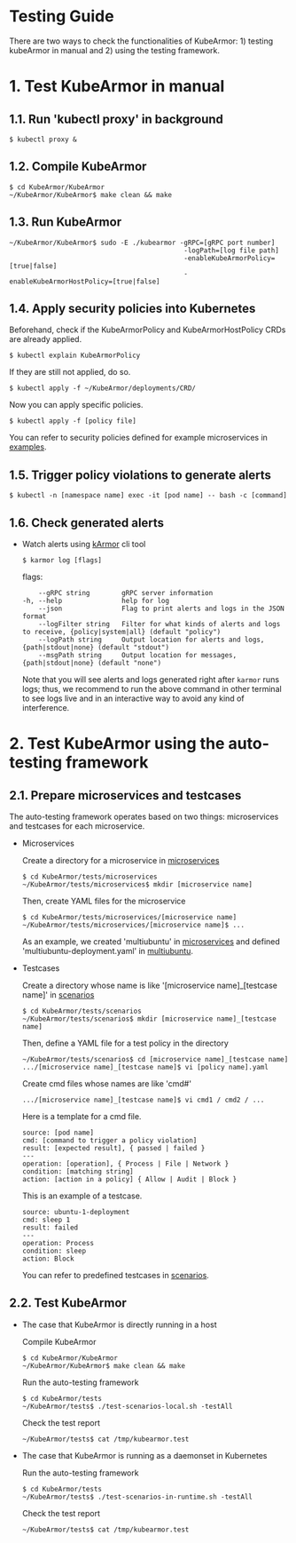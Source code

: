 # Testing Guide

There are two ways to check the functionalities of KubeArmor: 1) testing kubeArmor in manual and 2) using the testing framework.

# 1.  Test KubeArmor in manual

## 1.1. Run 'kubectl proxy' in background

```text
$ kubectl proxy &
```

## 1.2. Compile KubeArmor

```text
$ cd KubeArmor/KubeArmor
~/KubeArmor/KubeArmor$ make clean && make
```

## 1.3. Run KubeArmor

```text
~/KubeArmor/KubeArmor$ sudo -E ./kubearmor -gRPC=[gRPC port number]
                                            -logPath=[log file path]
                                            -enableKubeArmorPolicy=[true|false]
                                            -enableKubeArmorHostPolicy=[true|false]
```

## 1.4. Apply security policies into Kubernetes

Beforehand, check if the KubeArmorPolicy and KubeArmorHostPolicy CRDs are already applied.

```text
$ kubectl explain KubeArmorPolicy
```

If they are still not applied, do so.

```text
$ kubectl apply -f ~/KubeArmor/deployments/CRD/
```

Now you can apply specific policies.

```text
$ kubectl apply -f [policy file]
```

You can refer to security policies defined for example microservices in [examples](../examples).

## 1.5. Trigger policy violations to generate alerts

```text
$ kubectl -n [namespace name] exec -it [pod name] -- bash -c [command]
```

## 1.6. Check generated alerts

- Watch alerts using [kArmor](https://github.com/kubearmor/kubearmor-client) cli tool

    ```text
    $ karmor log [flags]
    ```
    
    flags:

    ```text
        --gRPC string        gRPC server information
    -h, --help               help for log
        --json               Flag to print alerts and logs in the JSON format
        --logFilter string   Filter for what kinds of alerts and logs to receive, {policy|system|all} (default "policy")
        --logPath string     Output location for alerts and logs, {path|stdout|none} (default "stdout")
        --msgPath string     Output location for messages, {path|stdout|none} (default "none")
    ```
    
    Note that you will see alerts and logs generated right after `karmor` runs logs; thus, we recommend to run the above command in other terminal to see logs live and in an interactive way to avoid any kind of interference.
    

# 2.  Test KubeArmor using the auto-testing framework

## 2.1. Prepare microservices and testcases

The auto-testing framework operates based on two things: microservices and testcases for each microservice.

- Microservices

    Create a directory for a microservice in [microservices](../tests/microservices)

    ```text
    $ cd KubeArmor/tests/microservices
    ~/KubeArmor/tests/microservices$ mkdir [microservice name]
    ```

    Then, create YAML files for the microservice

    ```text
    $ cd KubeArmor/tests/microservices/[microservice name]
    ~/KubeArmor/tests/microservices/[microservice name]$ ...
    ```

    As an example, we created 'multiubuntu' in [microservices](../tests/microservices) and defined 'multiubuntu-deployment.yaml' in [multiubuntu](../examples/multiubuntu).

- Testcases

    Create a directory whose name is like '[microservice name]_[testcase name]' in [scenarios](../tests/scenarios)
    
    ```text
    $ cd KubeArmor/tests/scenarios
    ~/KubeArmor/tests/scenarios$ mkdir [microservice name]_[testcase name]
    ```
    
    Then, define a YAML file for a test policy in the directory
    
    ```text
    ~/KubeArmor/tests/scenarios$ cd [microservice name]_[testcase name]
    .../[microservice name]_[testcase name]$ vi [policy name].yaml
    ```

    Create cmd files whose names are like 'cmd#'
    
    ```text
    .../[microservice name]_[testcase name]$ vi cmd1 / cmd2 / ...
    ```
    
    Here is a template for a cmd file.

    ```text
    source: [pod name]
    cmd: [command to trigger a policy violation]
    result: [expected result], { passed | failed }
    ---
    operation: [operation], { Process | File | Network }
    condition: [matching string]
    action: [action in a policy] { Allow | Audit | Block }
    ```

    This is an example of a testcase.

    ```text
    source: ubuntu-1-deployment
    cmd: sleep 1
    result: failed
    ---
    operation: Process
    condition: sleep
    action: Block
    ```

    You can refer to predefined testcases in [scenarios](../tests/scenarios).

## 2.2. Test KubeArmor
    
- The case that KubeArmor is directly running in a host

    Compile KubeArmor

    ```text
    $ cd KubeArmor/KubeArmor
    ~/KubeArmor/KubeArmor$ make clean && make
    ```

    Run the auto-testing framework

    ```text
    $ cd KubeArmor/tests
    ~/KubeArmor/tests$ ./test-scenarios-local.sh -testAll
    ```

    Check the test report

    ```text
    ~/KubeArmor/tests$ cat /tmp/kubearmor.test
    ```

- The case that KubeArmor is running as a daemonset in Kubernetes

    Run the auto-testing framework

    ```text
    $ cd KubeArmor/tests
    ~/KubeArmor/tests$ ./test-scenarios-in-runtime.sh -testAll
    ```

    Check the test report

    ```text
    ~/KubeArmor/tests$ cat /tmp/kubearmor.test
    ```
